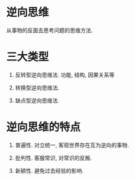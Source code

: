 

# 逆向思维

从事物的反面去思考问题的思维方法.


# 三大类型
  
1. 反转型逆向思维法.
   功能, 结构, 因果关系等

2. 转换型逆向思维法.

3. 缺点型逆向思维法.


# 逆向思维的特点

1. 普遍性. 
   对立统一, 客观世界存在互为逆向的事物.

2. 批判性.
   客服常识, 对常识的反叛.

3. 新颍性.
   避免过去经验的影响.
